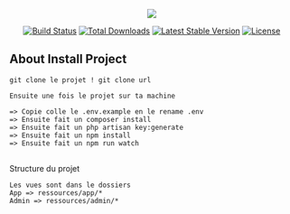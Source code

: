 <p align="center"><img src="https://laravel.com/assets/img/components/logo-laravel.svg"></p>

<p align="center">
<a href="https://travis-ci.org/laravel/framework"><img src="https://travis-ci.org/laravel/framework.svg" alt="Build Status"></a>
<a href="https://packagist.org/packages/laravel/framework"><img src="https://poser.pugx.org/laravel/framework/d/total.svg" alt="Total Downloads"></a>
<a href="https://packagist.org/packages/laravel/framework"><img src="https://poser.pugx.org/laravel/framework/v/stable.svg" alt="Latest Stable Version"></a>
<a href="https://packagist.org/packages/laravel/framework"><img src="https://poser.pugx.org/laravel/framework/license.svg" alt="License"></a>
</p>

## About Install Project

    git clone le projet ! git clone url
    
    Ensuite une fois le projet sur ta machine
    
    => Copie colle le .env.example en le rename .env
    => Ensuite fait un composer install
    => Ensuite fait un php artisan key:generate
    => Ensuite fait un npm install
    => Ensuite fait un npm run watch
##

Structure du projet

    Les vues sont dans le dossiers
    App => ressources/app/*
    Admin => ressources/admin/*
    
    
    
